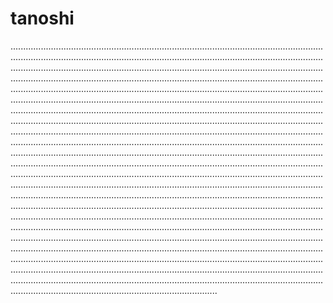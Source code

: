 # tanoshi
......................................................................................................................................................................................................................................................................................................................................................................................................................................................................................................................................................................................................................................................................................................................................................................................................................................................................................................................................................................................................................................................................................................................................................................................................................................................................................................................................................................................................................................................................................................................................................................................................................................................................................................................................................................................................................................................................................................................................................................................................................................................................................................................................................................................................................................................................................................................................................................................................................................................................................................................................................................................................................................................................................................................................................................................................................................................................................................................................................................................................................................................